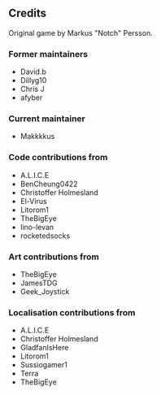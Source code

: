## Credits
Original game by Markus "Notch" Persson.

### Former maintainers
* David.b
* Dillyg10
* Chris J
* afyber

### Current maintainer
* Makkkkus

### Code contributions from
* A.L.I.C.E
* BenCheung0422
* Christoffer Holmesland
* El-Virus
* Litorom1
* TheBigEye
* lino-levan
* rocketedsocks

### Art contributions from
* TheBigEye
* JamesTDG
* Geek_Joystick

### Localisation contributions from
* A.L.I.C.E
* Christoffer Holmesland
* GladfanIsHere
* Litorom1
* Sussiogamer1
* Terra
* TheBigEye

